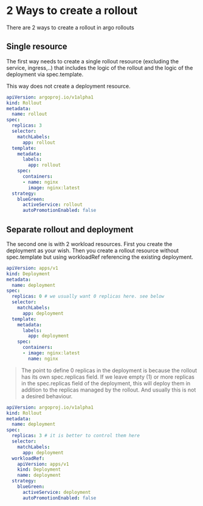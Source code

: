 # 2 Ways to create a rollout

There are 2 ways to create a rollout in argo rollouts

## Single resource

The first way needs to create a single rollout resource (excluding the service, ingress,..) that includes the logic of the rollout and the logic of the deployment via spec.template.

This way does not create a deployment resource.

```yaml
apiVersion: argoproj.io/v1alpha1
kind: Rollout
metadata:
  name: rollout
spec:
  replicas: 3
  selector:
    matchLabels:
      app: rollout
  template:
    metadata:
      labels:
        app: rollout
    spec:
      containers:
      - name: nginx
        image: nginx:latest
  strategy:
    blueGreen:
      activeService: rollout
      autoPromotionEnabled: false
```

## Separate rollout and deployment

The second one is with 2 workload resources. First you create the deployment as your wish. Then you create a rollout resource without spec.template but using workloadRef referencing the existing deployment.

```yaml
apiVersion: apps/v1
kind: Deployment
metadata:
  name: deployment
spec:
  replicas: 0 # we usually want 0 replicas here. see below
  selector:
    matchLabels:
      app: deployment
  template:
    metadata:
      labels:
        app: deployment
    spec:
      containers:
      - image: nginx:latest
        name: nginx
```

> The point to define 0 replicas in the deployment is because the rollout has its own spec.replicas field. If we leave empty (1) or more replicas in the spec.replicas field of the deployment, this will deploy them in addition to the replicas managed by the rollout. And usually this is not a desired behaviour.

```yaml
apiVersion: argoproj.io/v1alpha1
kind: Rollout
metadata:
  name: deployment
spec:
  replicas: 3 # it is better to control them here
  selector:
    matchLabels:
      app: deployment
  workloadRef: 
    apiVersion: apps/v1
    kind: Deployment
    name: deployment
  strategy:
    blueGreen:
      activeService: deployment
      autoPromotionEnabled: false
```
